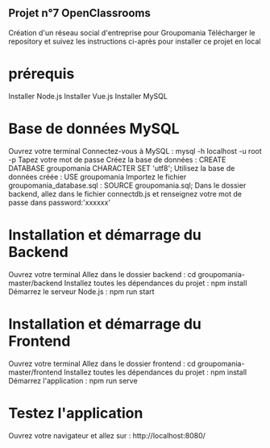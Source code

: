 ## Projet n°7 OpenClassrooms
Création d'un réseau social d'entreprise pour Groupomania
Télécharger le repository et suivez les instructions ci-après pour installer ce projet en local

# prérequis
Installer Node.js
Installer Vue.js
Installer MySQL

# Base de données MySQL
Ouvrez votre terminal
Connectez-vous à MySQL : mysql -h localhost -u root -p
Tapez votre mot de passe
Créez la base de données : CREATE DATABASE groupomania CHARACTER SET 'utf8';
Utilisez la base de données créée : USE groupomania
Importez le fichier groupomania_database.sql : SOURCE groupomania.sql;
Dans le dossier backend, allez dans le fichier connectdb.js et renseignez votre mot de passe dans password:'xxxxxx'

# Installation et démarrage du Backend
Ouvrez votre terminal
Allez dans le dossier backend : cd groupomania-master/backend
Installez toutes les dépendances du projet : npm install
Démarrez le serveur Node.js : npm run start

# Installation et démarrage du Frontend
Ouvrez votre terminal
Allez dans le dossier frontend : cd groupomania-master/frontend
Installez toutes les dépendances du projet : npm install
Démarrez l'application : npm run serve

# Testez l'application
Ouvrez votre navigateur et allez sur : http://localhost:8080/
